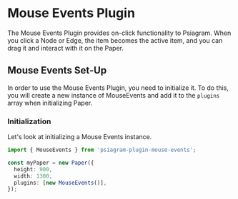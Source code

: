 # Mouse Events Plugin

The Mouse Events Plugin provides on-click functionality to Psiagram. When you
click a Node or Edge, the item becomes the active item, and you can drag it and
interact with it on the Paper.

## Mouse Events Set-Up

In order to use the Mouse Events Plugin, you need to initialize it. To do this,
you will create a new instance of MouseEvents and add it to the `plugins` array
when initializing Paper.

### Initialization

Let's look at initializing a Mouse Events instance.

```ts
import { MouseEvents } from 'psiagram-plugin-mouse-events';

const myPaper = new Paper({
  height: 900,
  width: 1300,
  plugins: [new MouseEvents()],
});
```
